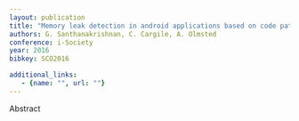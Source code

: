 ```yaml
---
layout: publication
title: "Memory leak detection in android applications based on code patterns"
authors: G. Santhanakrishnan, C. Cargile, A. Olmsted
conference: i-Society
year: 2016
bibkey: SCO2016

additional_links:
   - {name: "", url: ""}
---
```

Abstract
